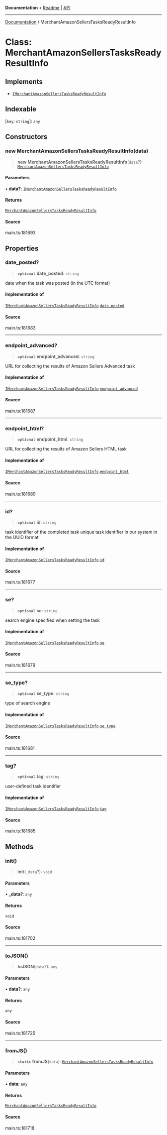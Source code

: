 **Documentation** • [Readme](../README.md) \| [API](../globals.md)

***

[Documentation](../README.md) / MerchantAmazonSellersTasksReadyResultInfo

# Class: MerchantAmazonSellersTasksReadyResultInfo

## Implements

- [`IMerchantAmazonSellersTasksReadyResultInfo`](../interfaces/IMerchantAmazonSellersTasksReadyResultInfo.md)

## Indexable

 \[`key`: `string`\]: `any`

## Constructors

### new MerchantAmazonSellersTasksReadyResultInfo(data)

> **new MerchantAmazonSellersTasksReadyResultInfo**(`data`?): [`MerchantAmazonSellersTasksReadyResultInfo`](MerchantAmazonSellersTasksReadyResultInfo.md)

#### Parameters

• **data?**: [`IMerchantAmazonSellersTasksReadyResultInfo`](../interfaces/IMerchantAmazonSellersTasksReadyResultInfo.md)

#### Returns

[`MerchantAmazonSellersTasksReadyResultInfo`](MerchantAmazonSellersTasksReadyResultInfo.md)

#### Source

main.ts:181693

## Properties

### date\_posted?

> **`optional`** **date\_posted**: `string`

date when the task was posted (in the UTC format)

#### Implementation of

[`IMerchantAmazonSellersTasksReadyResultInfo`](../interfaces/IMerchantAmazonSellersTasksReadyResultInfo.md).[`date_posted`](../interfaces/IMerchantAmazonSellersTasksReadyResultInfo.md#date_posted)

#### Source

main.ts:181683

***

### endpoint\_advanced?

> **`optional`** **endpoint\_advanced**: `string`

URL for collecting the results of Amazon Sellers Advanced task

#### Implementation of

[`IMerchantAmazonSellersTasksReadyResultInfo`](../interfaces/IMerchantAmazonSellersTasksReadyResultInfo.md).[`endpoint_advanced`](../interfaces/IMerchantAmazonSellersTasksReadyResultInfo.md#endpoint_advanced)

#### Source

main.ts:181687

***

### endpoint\_html?

> **`optional`** **endpoint\_html**: `string`

URL for collecting the results of Amazon Sellers HTML task

#### Implementation of

[`IMerchantAmazonSellersTasksReadyResultInfo`](../interfaces/IMerchantAmazonSellersTasksReadyResultInfo.md).[`endpoint_html`](../interfaces/IMerchantAmazonSellersTasksReadyResultInfo.md#endpoint_html)

#### Source

main.ts:181689

***

### id?

> **`optional`** **id**: `string`

task identifier of the completed task
unique task identifier in our system in the UUID format

#### Implementation of

[`IMerchantAmazonSellersTasksReadyResultInfo`](../interfaces/IMerchantAmazonSellersTasksReadyResultInfo.md).[`id`](../interfaces/IMerchantAmazonSellersTasksReadyResultInfo.md#id)

#### Source

main.ts:181677

***

### se?

> **`optional`** **se**: `string`

search engine specified when setting the task

#### Implementation of

[`IMerchantAmazonSellersTasksReadyResultInfo`](../interfaces/IMerchantAmazonSellersTasksReadyResultInfo.md).[`se`](../interfaces/IMerchantAmazonSellersTasksReadyResultInfo.md#se)

#### Source

main.ts:181679

***

### se\_type?

> **`optional`** **se\_type**: `string`

type of search engine

#### Implementation of

[`IMerchantAmazonSellersTasksReadyResultInfo`](../interfaces/IMerchantAmazonSellersTasksReadyResultInfo.md).[`se_type`](../interfaces/IMerchantAmazonSellersTasksReadyResultInfo.md#se_type)

#### Source

main.ts:181681

***

### tag?

> **`optional`** **tag**: `string`

user-defined task identifier

#### Implementation of

[`IMerchantAmazonSellersTasksReadyResultInfo`](../interfaces/IMerchantAmazonSellersTasksReadyResultInfo.md).[`tag`](../interfaces/IMerchantAmazonSellersTasksReadyResultInfo.md#tag)

#### Source

main.ts:181685

## Methods

### init()

> **init**(`_data`?): `void`

#### Parameters

• **\_data?**: `any`

#### Returns

`void`

#### Source

main.ts:181702

***

### toJSON()

> **toJSON**(`data`?): `any`

#### Parameters

• **data?**: `any`

#### Returns

`any`

#### Source

main.ts:181725

***

### fromJS()

> **`static`** **fromJS**(`data`): [`MerchantAmazonSellersTasksReadyResultInfo`](MerchantAmazonSellersTasksReadyResultInfo.md)

#### Parameters

• **data**: `any`

#### Returns

[`MerchantAmazonSellersTasksReadyResultInfo`](MerchantAmazonSellersTasksReadyResultInfo.md)

#### Source

main.ts:181718
